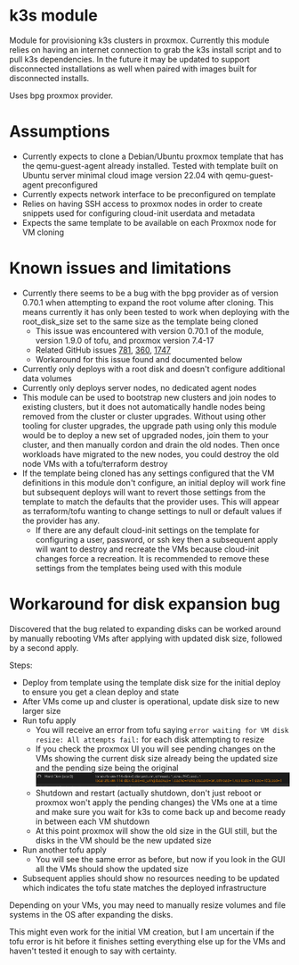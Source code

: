 # k3s module

Module for provisioning k3s clusters in proxmox. Currently this module relies on having an internet connection to grab the k3s install script and to pull k3s dependencies. In the future it may be updated to support disconnected installations as well when paired with images built for disconnected installs.

Uses bpg proxmox provider.

# Assumptions
- Currently expects to clone a Debian/Ubuntu proxmox template that has the qemu-guest-agent already installed. Tested with template built on Ubuntu server minimal cloud image version 22.04 with qemu-guest-agent preconfigured
- Currently expects network interface to be preconfigured on template
- Relies on having SSH access to proxmox nodes in order to create snippets used for configuring cloud-init userdata and metadata
- Expects the same template to be available on each Proxmox node for VM cloning

# Known issues and limitations
- Currently there seems to be a bug with the bpg provider as of version 0.70.1 when attempting to expand the root volume after cloning. This means currently it has only been tested to work when deploying with the root_disk_size set to the same size as the template being cloned
  - This issue was encountered with version 0.70.1 of the module, version 1.9.0 of tofu, and proxmox version 7.4-17
  - Related GitHub issues [781](https://github.com/bpg/terraform-provider-proxmox/issues/781), [360](https://github.com/bpg/terraform-provider-proxmox/issues/360), [1747](https://github.com/bpg/terraform-provider-proxmox/issues/1747)
  - Workaround for this issue found and documented below
- Currently only deploys with a root disk and doesn't configure additional data volumes
- Currently only deploys server nodes, no dedicated agent nodes
- This module can be used to bootstrap new clusters and join nodes to existing clusters, but it does not automatically handle nodes being removed from the cluster or cluster upgrades. Without using other tooling for cluster upgrades, the upgrade path using only this module would be to deploy a new set of upgraded nodes, join them to your cluster, and then manually cordon and drain the old nodes. Then once workloads have migrated to the new nodes, you could destroy the old node VMs with a tofu/terraform destroy
- If the template being cloned has any settings configured that the VM definitions in this module don't configure, an initial deploy will work fine but subsequent deploys will want to revert those settings from the template to match the defaults that the provider uses. This will appear as terraform/tofu wanting to change settings to null or default values if the provider has any.
  - If there are any default cloud-init settings on the template for configuring a user, password, or ssh key then a subsequent apply will want to destroy and recreate the VMs because cloud-init changes force a recreation. It is recommended to remove these settings from the templates being used with this module

# Workaround for disk expansion bug
Discovered that the bug related to expanding disks can be worked around by manually rebooting VMs after applying with updated disk size, followed by a second apply.

Steps:
- Deploy from template using the template disk size for the initial deploy to ensure you get a clean deploy and state
- After VMs come up and cluster is operational, update disk size to new larger size
- Run tofu apply
  - You will receive an error from tofu saying `error waiting for VM disk resize: All attempts fail:` for each disk attempting to resize
  - If you check the proxmox UI you will see pending changes on the VMs showing the current disk size already being the updated size and the pending size being the original
  ![alt text](../../docs/images/pending_disk_size.png)
  - Shutdown and restart (actually shutdown, don't just reboot or proxmox won't apply the pending changes) the VMs one at a time and make sure you wait for k3s to come back up and become ready in between each VM shutdown
  - At this point proxmox will show the old size in the GUI still, but the disks in the VM should be the new updated size
- Run another tofu apply
  - You will see the same error as before, but now if you look in the GUI all the VMs should show the updated size
- Subsequent applies should show no resources needing to be updated which indicates the tofu state matches the deployed infrastructure

Depending on your VMs, you may need to manually resize volumes and file systems in the OS after expanding the disks.

This might even work for the initial VM creation, but I am uncertain if the tofu error is hit before it finishes setting everything else up for the VMs and haven't tested it enough to say with certainty.